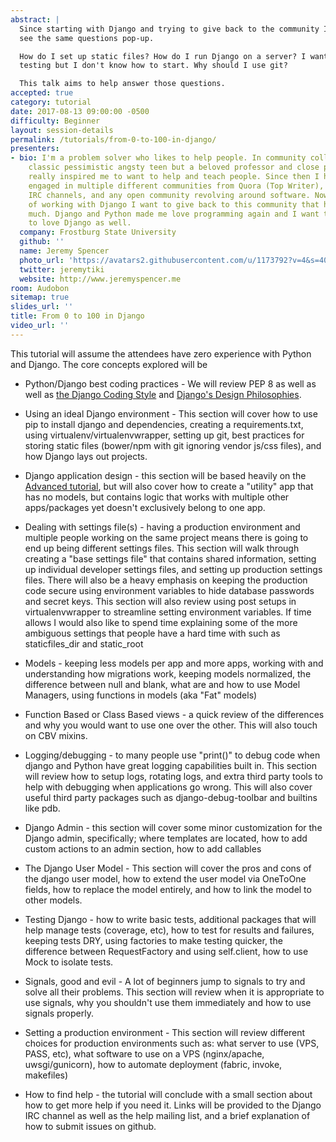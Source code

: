 ```yaml
---
abstract: |
  Since starting with Django and trying to give back to the community I always
  see the same questions pop-up.

  How do I set up static files? How do I run Django on a server? I want to do
  testing but I don't know how to start. Why should I use git?

  This talk aims to help answer those questions.
accepted: true
category: tutorial
date: 2017-08-13 09:00:00 -0500
difficulty: Beginner
layout: session-details
permalink: /tutorials/from-0-to-100-in-django/
presenters:
- bio: I'm a problem solver who likes to help people. In community college I was the
    classic pessimistic angsty teen but a beloved professor and close personal friend
    really inspired me to want to help and teach people. Since then I have been actively
    engaged in multiple different communities from Quora (Top Writer), mailing lists,
    IRC channels, and any open community revolving around software. Now after years
    of working with Django I want to give back to this community that helped me so
    much. Django and Python made me love programming again and I want to get beginners
    to love Django as well.
  company: Frostburg State University
  github: ''
  name: Jeremy Spencer
  photo_url: 'https://avatars2.githubusercontent.com/u/1173792?v=4&s=400'
  twitter: jeremytiki
  website: http://www.jeremyspencer.me
room: Audobon
sitemap: true
slides_url: ''
title: From 0 to 100 in Django
video_url: ''
---
```


This tutorial will assume the attendees have zero experience with Python and Django. The core concepts explored will be

- Python/Django best coding practices - We will review PEP 8 as well as well as [the Django Coding Style](https://docs.djangoproject.com/en/dev/internals/contributing/writing-code/coding-style/) and [Django's Design Philosophies](https://docs.djangoproject.com/en/1.10/misc/design-philosophies/).

- Using an ideal Django environment - This section will cover how to use pip to install django and dependencies, creating a requirements.txt, using virtualenv/virtualenvwrapper, setting up git, best practices for storing static files (bower/npm with git ignoring vendor js/css files), and how Django lays out projects.

- Django application design - this section will be based heavily on the [Advanced tutorial](https://docs.djangoproject.com/en/1.10/intro/reusable-apps/), but will also cover how to create a "utility" app that has no models, but contains logic that works with multiple other apps/packages yet doesn't exclusively belong to one app.

- Dealing with settings file(s) - having a production environment and multiple people working on the same project means there is going to end up being different settings files. This section will walk through creating a "base settings file" that contains shared information, setting up individual developer settings files, and setting up production settings files. There will also be a heavy emphasis on keeping the production code secure using environment variables to hide database passwords and secret keys. This section will also review using post setups in virtualenvwrapper to streamline setting environment variables. If time allows I would also like to spend time explaining some of the more ambiguous settings that people have a hard time with such as staticfiles_dir and static_root

- Models - keeping less models per app and more apps, working with and understanding how migrations work, keeping models normalized, the difference between null and blank, what are and how to use Model Managers, using functions in models (aka "Fat" models)

- Function Based or Class Based views - a quick review of the differences and why you would want to use one over the other. This will also touch on CBV mixins.

- Logging/debugging -  to many people use "print()" to debug code when django and Python have great logging capabilities built in. This section will review how to setup logs, rotating logs, and extra third party tools to help with debugging when applications go wrong. This will also cover useful third party packages such as django-debug-toolbar and builtins like pdb.

- Django Admin - this section will cover some minor customization for the Django admin, specifically; where templates are located, how to add custom actions to an admin section, how to add callables

- The Django User Model - This section will cover the pros and cons of the django user model, how to extend the user model via OneToOne fields, how to replace the model entirely, and how to link the model to other models.

- Testing Django - how to write basic tests, additional packages that will help manage tests (coverage, etc), how to test for results and failures, keeping tests DRY, using factories to make testing quicker, the difference between RequestFactory and using self.client, how to use Mock to isolate tests.

- Signals, good and evil - A lot of beginners jump to signals to try and solve all their problems. This section will review when it is appropriate to use signals, why you shouldn't use them immediately and how to use signals properly.

- Setting a production environment - This section will review different choices for production environments such as: what server to use (VPS, PASS, etc), what software to use on a VPS (nginx/apache, uwsgi/gunicorn), how to automate deployment (fabric, invoke, makefiles)

- How to find help - the tutorial will conclude with a small section about how to get more help if you need it. Links will be provided to the Django IRC channel as well as the help mailing list, and a brief explanation of how to submit issues on github.
